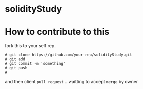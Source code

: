 # solidityStudy



How to contribute to this
=========

fork this to your self rep.


    # git clone https://github.com/your-rep/solidityStudy.git
    # git add
    # git commit -m 'something'
    # git push
    # 

 and then client `pull request` ...waitting to accept `merge` by owner
